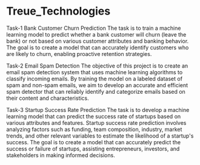 # Treue_Technologies

Task-1  Bank Customer Churn Prediction
The task is to train a machine learning model to predict whether a bank customer will churn (leave the bank) or not based on various customer attributes and banking behavior. The goal is to create a model that can accurately identify customers who are likely to churn, enabling proactive retention strategies.

Task-2 Email Spam Detection
The objective of this project is to create an email spam detection system that uses machine learning algorithms to classify incoming emails. By training the model on a labeled dataset of spam and non-spam emails, we aim to develop an accurate and efficient spam detector that can reliably identify and categorize emails based on their content and characteristics.

Task-3 Startup Success Rate Prediction
The task is to develop a machine learning model that can predict the success rate of startups based on various attributes and features. Startup success rate prediction involves analyzing factors such as funding, team composition, industry, market trends, and other relevant variables to estimate the likelihood of a startup's success. The goal is to create a model that can accurately predict the success or failure of startups, assisting entrepreneurs, investors, and stakeholders in making informed decisions.
